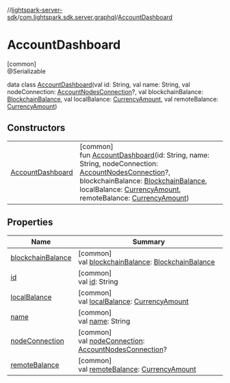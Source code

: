 //[lightspark-server-sdk](../../../index.md)/[com.lightspark.sdk.server.graphql](../index.md)/[AccountDashboard](index.md)

# AccountDashboard

[common]\
@Serializable

data class [AccountDashboard](index.md)(val id: String, val name: String, val nodeConnection: [AccountNodesConnection](../-account-nodes-connection/index.md)?, val blockchainBalance: [BlockchainBalance](../../com.lightspark.sdk.server.model/-blockchain-balance/index.md), val localBalance: [CurrencyAmount](../../com.lightspark.sdk.server.model/-currency-amount/index.md), val remoteBalance: [CurrencyAmount](../../com.lightspark.sdk.server.model/-currency-amount/index.md))

## Constructors

| | |
|---|---|
| [AccountDashboard](-account-dashboard.md) | [common]<br>fun [AccountDashboard](-account-dashboard.md)(id: String, name: String, nodeConnection: [AccountNodesConnection](../-account-nodes-connection/index.md)?, blockchainBalance: [BlockchainBalance](../../com.lightspark.sdk.server.model/-blockchain-balance/index.md), localBalance: [CurrencyAmount](../../com.lightspark.sdk.server.model/-currency-amount/index.md), remoteBalance: [CurrencyAmount](../../com.lightspark.sdk.server.model/-currency-amount/index.md)) |

## Properties

| Name | Summary |
|---|---|
| [blockchainBalance](blockchain-balance.md) | [common]<br>val [blockchainBalance](blockchain-balance.md): [BlockchainBalance](../../com.lightspark.sdk.server.model/-blockchain-balance/index.md) |
| [id](id.md) | [common]<br>val [id](id.md): String |
| [localBalance](local-balance.md) | [common]<br>val [localBalance](local-balance.md): [CurrencyAmount](../../com.lightspark.sdk.server.model/-currency-amount/index.md) |
| [name](name.md) | [common]<br>val [name](name.md): String |
| [nodeConnection](node-connection.md) | [common]<br>val [nodeConnection](node-connection.md): [AccountNodesConnection](../-account-nodes-connection/index.md)? |
| [remoteBalance](remote-balance.md) | [common]<br>val [remoteBalance](remote-balance.md): [CurrencyAmount](../../com.lightspark.sdk.server.model/-currency-amount/index.md) |
